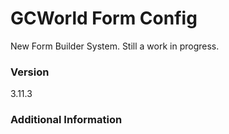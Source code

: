 # GCWorld Form Config

New Form Builder System.  Still a work in progress.




### Version
3.11.3

### Additional Information
